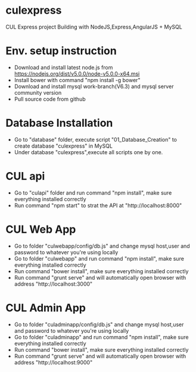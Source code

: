# culexpress
CUL Express project
Building with NodeJS,Express,AngularJS + MySQL

# Env. setup instruction
* Download and install latest node.js from https://nodejs.org/dist/v5.0.0/node-v5.0.0-x64.msi
* Install bower with command "npm install -g bower"
* Download and install mysql work-branch(V6.3) and mysql server community version
* Pull source code from github

# Database Installation
* Go to "database" folder, execute script "01_Database_Creation" to create database "culexpress" in MySQL
* Under database "culexpress",execute all scripts one by one.

# CUL api
* Go to "culapi" folder and run command "npm install", make sure everything installed correctly
* Run command "npm start" to strat the API at "http://localhost:8000"

# CUL Web App
* Go to folder "culwebapp/config/db.js" and change mysql host,user and password to whatever you're using locally
* Go to folder "culwebapp" and run command "npm install", make sure everything installed correctly
* Run command "bower install", make sure everything installed correctly
* Run command "grunt serve" and will automatically open browser with address "http://localhost:3000" 

# CUL Admin App
* Go to folder "culadminapp/config/db.js" and change mysql host,user and password to whatever you're using locally
* Go to folder "culadminapp" and run command "npm install", make sure everything installed correctly
* Run command "bower install", make sure everything installed correctly
* Run command "grunt serve" and will automatically open browser with address "http://localhost:9000" 
